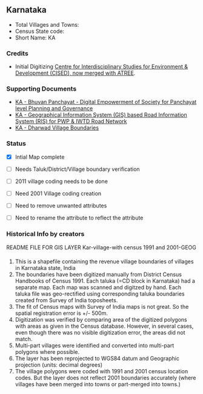 ## Karnataka

* Total Villages and Towns: 
* Census State code: 
* Short Name: KA

### Credits
- Initial Digitizing [Centre for Interdisciplinary Studies for Environment & Development (CISED), now merged with ATREE](http://www.atree.org/).

### Supporting Documents
- [KA - Bhuvan Panchayat - Digital Empowerment of Society for Panchayat level Planning and Governance](http://www.bhuvan-panchayat.nrsc.gov.in/#SISDP)
- [KA - Geographical Information System (GIS) based Road Information System (RIS) for PWP & IWTD Road Network](http://103.241.144.46:8888/webris/webris)
- [KA - Dharwad Village Boundaries](http://www.dharwad.nic.in/dwd_vill.htm)

### Status
- [x] Intial Map complete 
- [ ] Needs Taluk/District/Village boundary verification
- [ ] 2011 village coding needs to be done
- [ ] Need 2001 Village coding creation
- [ ] Need to remove unwanted attributes
- [ ] Need to rename the attribute to reflect the attribute


### Historical Info by creators
README FILE FOR GIS LAYER 
Kar-village-with census 1991 and 2001-GEOG
1.  This is a shapefile containing the revenue village boundaries of villages in Karnataka 
state, India
2.  The boundaries have been digitized manually from District Census Handbooks of 
Census 1991. Each taluka (=CD block in Karnataka) had a separate map. Each map 
was scanned and digitzed by hand. Each taluka file was geo-rectified using 
corresponding taluka boundaries created from Survey of India toposheets.
3.  The fit of Census maps with Survey of India maps is not great. So the spatial 
registration error is +/- 500m.
4.  Digitization was verified by comparing area of the digitized polygons with areas as 
given in the Census database. However, in several cases, even though there was no 
visible digitization error, the areas did not match.
5.  Multi-part villages were identified and converted into multi-part polygons where 
possible.
6.  The layer has been reprojected to WGS84 datum and Geographic projection (units: 
decimal degrees)
7.  The village polygons were coded with 1991 and 2001 census location codes. But the 
layer does not reflect 2001 boundaries accurately (where villages have been merged 
into towns or part-merged into towns.)
